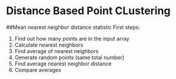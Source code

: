 Distance Based Point CLustering
============


##Mean nearest neighbor distance statistic
First steps:
1. Find out how many points are in the input array
2. Calculate nearest neighbors 
3. Find average of nearest neighbors
4. Generate random points (same total number)
5. Find average nearest neighbor distance
6. Compare averages 
